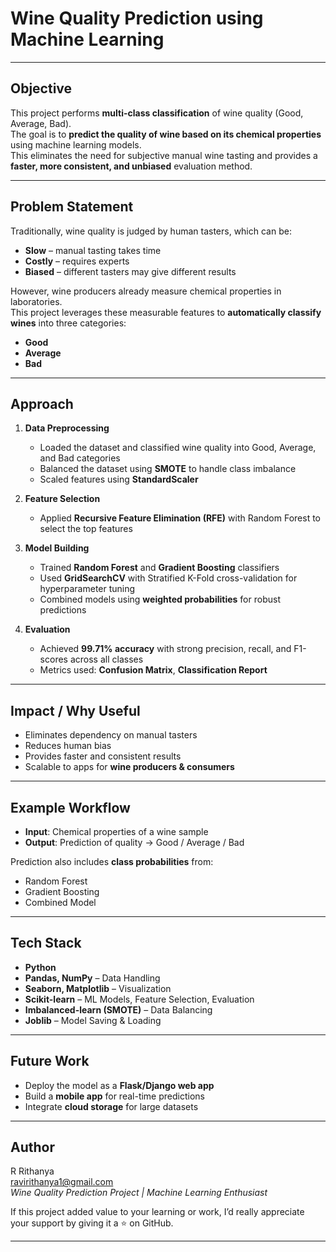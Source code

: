 # Wine Quality Prediction using Machine Learning

---

##  Objective
This project performs **multi-class classification** of wine quality (Good, Average, Bad).  
The goal is to **predict the quality of wine based on its chemical properties** using machine learning models.  
This eliminates the need for subjective manual wine tasting and provides a **faster, more consistent, and unbiased** evaluation method.

---

##  Problem Statement
Traditionally, wine quality is judged by human tasters, which can be:

- **Slow** – manual tasting takes time  
- **Costly** – requires experts  
- **Biased** – different tasters may give different results  

However, wine producers already measure chemical properties in laboratories.  
This project leverages these measurable features to **automatically classify wines** into three categories:

-  **Good**  
-  **Average**  
-  **Bad**  

---

##  Approach
1. **Data Preprocessing**  
   - Loaded the dataset and classified wine quality into Good, Average, and Bad categories  
   - Balanced the dataset using **SMOTE** to handle class imbalance  
   - Scaled features using **StandardScaler**

2. **Feature Selection**  
   - Applied **Recursive Feature Elimination (RFE)** with Random Forest to select the top features  

3. **Model Building**  
   - Trained **Random Forest** and **Gradient Boosting** classifiers  
   - Used **GridSearchCV** with Stratified K-Fold cross-validation for hyperparameter tuning  
   - Combined models using **weighted probabilities** for robust predictions  

4. **Evaluation**  
   - Achieved **99.71% accuracy** with strong precision, recall, and F1-scores across all classes  
   - Metrics used: **Confusion Matrix**, **Classification Report**

---

##  Impact / Why Useful
- Eliminates dependency on manual tasters  
- Reduces human bias  
- Provides faster and consistent results  
- Scalable to apps for **wine producers & consumers**  

---

##  Example Workflow
- **Input**: Chemical properties of a wine sample  
- **Output**: Prediction of quality → Good / Average / Bad  

Prediction also includes **class probabilities** from:  
- Random Forest  
- Gradient Boosting  
- Combined Model  

---

##  Tech Stack
- **Python**  
- **Pandas, NumPy** – Data Handling  
- **Seaborn, Matplotlib** – Visualization  
- **Scikit-learn** – ML Models, Feature Selection, Evaluation  
- **Imbalanced-learn (SMOTE)** – Data Balancing  
- **Joblib** – Model Saving & Loading  

---

##  Future Work
- Deploy the model as a **Flask/Django web app**  
- Build a **mobile app** for real-time predictions  
- Integrate **cloud storage** for large datasets  

---

##  Author
 R Rithanya  
 ravirithanya1@gmail.com  
*Wine Quality Prediction Project | Machine Learning Enthusiast*  

If this project added value to your learning or work, I’d really appreciate your support by giving it a ⭐ on GitHub.

---


